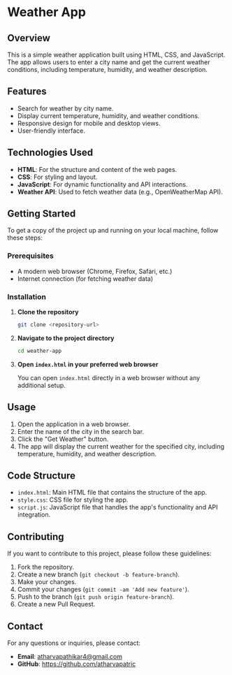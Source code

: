 
# Weather App

## Overview

This is a simple weather application built using HTML, CSS, and JavaScript. The app allows users to enter a city name and get the current weather conditions, including temperature, humidity, and weather description.

## Features

- Search for weather by city name.
- Display current temperature, humidity, and weather conditions.
- Responsive design for mobile and desktop views.
- User-friendly interface.

## Technologies Used

- **HTML**: For the structure and content of the web pages.
- **CSS**: For styling and layout.
- **JavaScript**: For dynamic functionality and API interactions.
- **Weather API**: Used to fetch weather data (e.g., OpenWeatherMap API).

## Getting Started

To get a copy of the project up and running on your local machine, follow these steps:

### Prerequisites

- A modern web browser (Chrome, Firefox, Safari, etc.)
- Internet connection (for fetching weather data)

### Installation

1. **Clone the repository**

   ```bash
   git clone <repository-url>
   ```

2. **Navigate to the project directory**

   ```bash
   cd weather-app
   ```

3. **Open `index.html` in your preferred web browser**

   You can open `index.html` directly in a web browser without any additional setup.

## Usage

1. Open the application in a web browser.
2. Enter the name of the city in the search bar.
3. Click the "Get Weather" button.
4. The app will display the current weather for the specified city, including temperature, humidity, and weather description.


## Code Structure

- `index.html`: Main HTML file that contains the structure of the app.
- `style.css`: CSS file for styling the app.
- `script.js`: JavaScript file that handles the app's functionality and API integration.

## Contributing

If you want to contribute to this project, please follow these guidelines:

1. Fork the repository.
2. Create a new branch (`git checkout -b feature-branch`).
3. Make your changes.
4. Commit your changes (`git commit -am 'Add new feature'`).
5. Push to the branch (`git push origin feature-branch`).
6. Create a new Pull Request.

## Contact

For any questions or inquiries, please contact:

- **Email**: atharvapathikar4@gmail.com
- **GitHub**: https://github.com/atharvapatric

